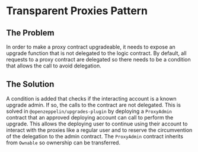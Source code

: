 # Transparent Proxies Pattern

## The Problem
In order to make a proxy contract upgradeable, it needs to expose an upgrade function that is not delegated to the logic contract. By default, all requests to a proxy contract are delegated so there needs to be a condition that allows the call to avoid delegation. 

## The Solution
A condition is added that checks if the interacting account is a known upgrade admin. If so, the calls to the contract are not delegated. This is solved in `@openzeppelin/upgrades-plugin` by deploying a `ProxyAdmin` contract that an approved deploying account can call to perform the upgrade. This allows the deploying user to continue using their account to interact with the proxies like a regular user and to reserve the circumvention of the delegation to the admin contract. The `ProxyAdmin` contract inherits from `Ownable` so ownership can be transferred.